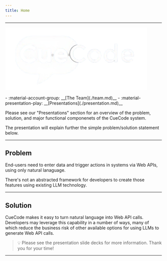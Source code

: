 ```yaml
---
title: Home
---
```

---

![CueCode](img/cuecode-logo.png)
<div class="grid cards" markdown>
- :material-account-group: __[The Team](./team.md)__  
- :material-presentation-play: __[Presentations](./presentation.md)__
</div>

Please see our "Presentations" section for an overview of the problem, solution,
and major functional componenets of the CueCode system.

The presentation will explain further the simple problem/solution statement below.
  
---
  
## Problem

End-users need to enter data and trigger actions in systems via Web APIs, using
only natural lanaguage.

There's not an abstracted framework for developers
to create those features using existing LLM technology.
  
---
  
## Solution

CueCode makes it easy to turn natural language into Web API calls.
Developers may leverage this capability in a number of ways, many of which
reduce the business risk of other available options for using LLMs to
generate Web API calls.


> :bulb: Please see the presentation slide decks for more information.
Thank you for your time!

---